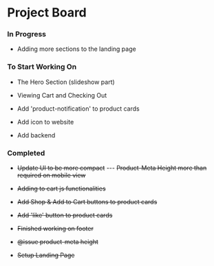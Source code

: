 # Project Board

### In Progress

-   Adding more sections to the landing page

### To Start Working On

-   The Hero Section (slideshow part)

-   Viewing Cart and Checking Out

-   Add 'product-notification' to product cards

-   Add icon to website

-   Add backend

### Completed

-   ~~Update UI to be more compact~~
--- ~~Product-Meta Height more than required on mobile view~~

-   ~~Adding to cart js functionalities~~

-   ~~Add Shop & Add to Cart buttons to product cards~~

-   ~~Add 'like' button to product cards~~

-   ~~Finished working on footer~~

-   ~~@issue product-meta height~~

-   ~~Setup Landing Page~~
